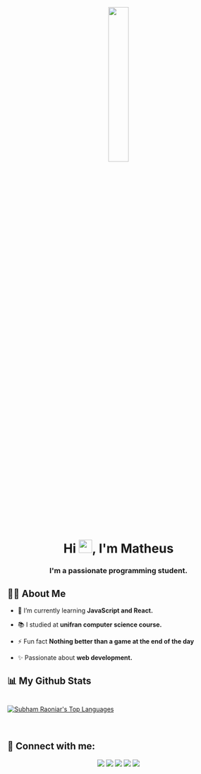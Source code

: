 <p align="center">
  <img width="30%" height="auto" src="https://i.imgur.com/RHBnMHt.png">
</p>

<h1 align="center">Hi <img src="https://raw.githubusercontent.com/MartinHeinz/MartinHeinz/master/wave.gif" width="30px">, I'm Matheus</h1>
<h3 align="center">I'm a passionate programming student.</h3>


## 🙋‍♂️ About Me

- 🌱 I’m currently learning **JavaScript and React.**

- 📚 I studied at **unifran computer science course.**

- ⚡ Fun fact **Nothing better than a game at the end of the day**

- ✨ Passionate about **web development.**


## 📊 My Github Stats

  <br/>
  <a href="https://github.com/matheus1g/github-readme-stats"><img alt="Subham Raoniar's Top Languages" src="https://github-readme-stats.vercel.app/api/top-langs/?username=matheus1g&langs_count=8&count_private=true&layout=compact&theme=react&hide_border=true&bg_color=0D1117" /></a>
  <br/>

<br/>
<br/>

## :speech_balloon: Connect with me:

<div align="center">
<a href="https://twitter.com/ricardozamboni_" target="_blank"><img src="https://img.shields.io/badge/Twitter-2CA5E0?style=for-the-badge&logo=twitter&logoColor=white" target="_blank"></a>  
<a href="https://github.com/matheus1g"><img src="https://img.shields.io/badge/-Github-%23333?style=for-the-badge&logo=github&logoColor=white" target="_blank"></a>  <a href="https://www.instagram.com/gomes.png" target="_blank"><img src="https://img.shields.io/badge/-Instagram-%23E4405F?style=for-the-badge&logo=instagram&logoColor=white" target="_blank"></a> 
<a href="mailto:matheusgomestosta8@gmail.com"><img src="https://img.shields.io/badge/-Gmail-ff9800?style=for-the-badge&logo=gmail&logoColor=white" target="_blank"></a>  
<a href="https://www.linkedin.com/in/matheusGtosta/" target="_blank"><img src="https://img.shields.io/badge/-LinkedIn-%230077B5?style=for-the-badge&logo=linkedin&logoColor=white" target="_blank"></a>  
</div>  

